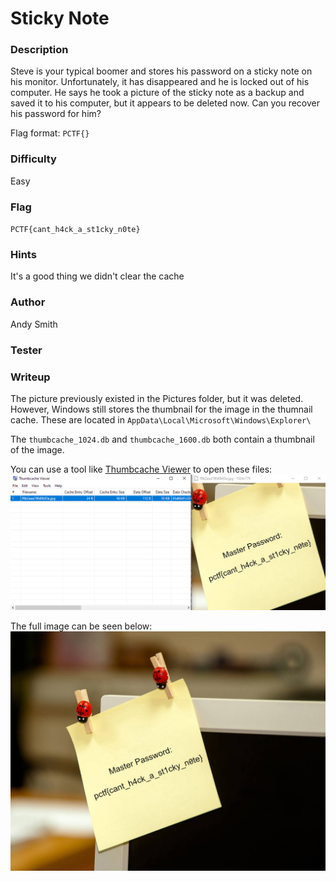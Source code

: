 # Sticky Note

### Description

Steve is your typical boomer and stores his password on a sticky note on his monitor. Unfortunately, it has disappeared and he is locked out of his computer. He says he took a picture of the sticky note as a backup and saved it to his computer, but it appears to be deleted now. Can you recover his password for him?

Flag format: `PCTF{}`

### Difficulty
Easy

### Flag

`PCTF{cant_h4ck_a_st1cky_n0te}`

### Hints

It's a good thing we didn't clear the cache

### Author

Andy Smith

### Tester

### Writeup

The picture previously existed in the Pictures folder, but it was deleted. However, Windows still stores the thumbnail for the image in the thumnail cache. These are located in `AppData\Local\Microsoft\Windows\Explorer\`

The `thumbcache_1024.db` and `thumbcache_1600.db` both contain a thumbnail of the image.

You can use a tool like [Thumbcache Viewer](http://thumbcacheviewer.github.io/) to open these files:
![](/writeup-images/stickynote1.png)

The full image can be seen below:
![](/writeup-images/stickynote2.jpg)
